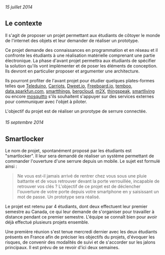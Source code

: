 ###### 15 juillet 2014

Le contexte
------------------------

Il s'agit de proposer un projet permettant aux étudiants de côtoyer le monde de l'internet des objets et leur demander de réaliser un prototype. 

Ce projet demande des connaissances en programmation et en réseau et il confronte les étudiants à une réalisation matérielle comprenant une partie électronique. La phase d'avant projet permettra aux étudiants de spécifier la solution qu'ils vont implémenter et de poser les éléments de conception. Ils devront en particulier proposer et argumenter une architecture.

Ils pourront profiter de l'avant projet pour étudier quelques plates-formes telles que [Teleduino](https://www.teleduino.org/), [Carriots](www.carriots.com), [Dweet.io](https://dweet.io/), [Freeboard.io](http://freeboard.io/), [temboo](https://temboo.com/), [data.sparkfun.com](https://data.sparkfun.com/), [smartthings](http://smartthings.com), [bergcloud](http://bergcloud.com/), [m2X](https://m2x.att.com), [thingspeak](https://thingspeak.com/), [smartliving](http://www.smartliving.io/) ou encore [mosquitto](http://mosquitto.org/) s'ils souhaitent s'appuyer sur des services externes pour communiquer avec l'objet à piloter.   

L'objectif du projet est de réaliser un prorotype de serrure connectée.     


###### 15 septembre 2014
Smartlocker
------------------------

Le nom de projet, spontanément proposé par les étudiants est "smartlocker". Il leur sera demandé de réaliser un système permettant de commander l'ouverture d'une serrure depuis un mobile. Le sujet est formulé ainsi :

> Ne vous est-il jamais arrivé de rentrer chez vous sous une pluie battante et de vous retrouver devant la porte verrouillée, incapable de retrouver vos clés ? L'objectif de ce projet est de déclencher l'ouverture de votre porte depuis votre smartphone en y saisissant un mot de passe. Un prototype sera réalisé.

Le projet est retenu par 4 étudiants, dont deux effectuent leur premier semestre au Canada, ce qui leur demande  de s'organiser pour travailler à distance pendant ce premier semestre. L'équipe se connaît bien pour avoir déjà effectué plusieurs projets ensemble.

Une première réunion s'est tenue mercredi dernier avec les deux étudiants présents en France afin de préciser les objectifs du projets, d'évoquer les risques, de convenir des modalités de suivi et de s'accorder sur les jalons principaux. Il est prévu de se revoir d'ici deux semaines.
